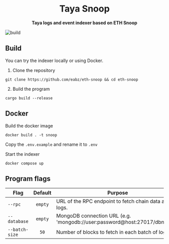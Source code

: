<h1 align="center">
<strong>Taya Snoop</strong>
</h1>
<p align="center">
<strong>Taya logs and event indexer based on ETH Snoop</strong>
</p>

![build](https://github.com/eabz/eth-snoop/actions/workflows/build.yml/badge.svg)


## Build

You can try the indexer locally or using Docker.

1. Clone the repository

```
git clone https://github.com/eabz/eth-snoop && cd eth-snoop
```

2. Build the program

```
cargo build --release
```

## Docker

Build the docker image
```
docker build . -t snoop
```

Copy the `.env.example` and rename it to `.env `

Start the indexer
```
docker compose up
```

## Program flags

| Flag           |  Default  | Purpose                                                                      |
| -------------- | :-------: | -----------------------------------------------------------------------------|
| `--rpc`        |  `empty`  | URL of the RPC endpoint to fetch chain data and logs.                        |
| `--database`   |  `empty`  | MongoDB connection URL (e.g. 'mongodb://user:password@host:27017/dbname').   |
| `--batch-size` |   `50`    | Number of blocks to fetch in each batch of logs.                             |
